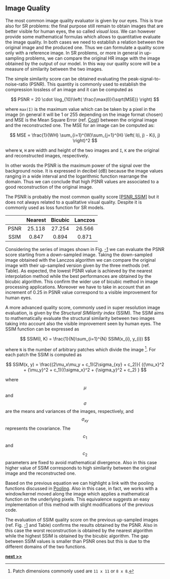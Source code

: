 ## Image Quality

The most common image quality evaluator is given by our eyes.
This is true also for SR problems: the final purpose still remain to obtain images that are better visible for human eyes, the so called *visual loss*.
We can however provide some mathematical formulas which allows to quantitative evaluate the image quality.
In both cases we need to establish a relation between the original image and the produced one.
Thus we can formulate a quality score only with a reference image.
In SR problems, or more in general in up-sampling problems, we can compare the original HR image with the image obtained by the output of our model.
In this way our quality score will be a measure of similarity between the two images.

The simple similarity score can be obtained evaluating the peak-signal-to-noise-ratio (PSNR).
This quantity is commonly used to establish the compression lossless of an image and it can be computed as

$$
PSNR = 20 \cdot \log_{10}\left( \frac{\max(I)}{\sqrt(MSE)} \right)
$$

where `max(I)` is the maximum value which can be taken by a pixel in the image (in general it will be 1 or 255 depending on the image format chosen) and MSE is the Mean Square Error (ref. [Cost](../NeuralNetwork/Cost.md)) between the original image and the reconstructed one.
The MSE for an image can be computed as:

$$
MSE = \frac{1}{WH} \sum_{i=1}^{W}\sum_{j=1}^{H} \left( I(i, j) - K(i, j) \right)^2
$$

where `W`, `H` are width and height of the two images and `I`, `K` are the original and reconstructed images, respectively.

In other words the PSNR is the maximum power of the signal over the background noise.
It is expressed in decibel (dB) because the image values ranging in a wide interval and the logarithmic function rearrange the domain.
Thus we can conclude that high PSNR values are associated to a good reconstruction of the original image.

The PSNR is probably the most common quality score [[PSNR_SSIM](https://ieeexplore.ieee.org/document/5596999)] but it does not always related to a qualitative visual quality.
Despite it is commonly used as loss function for SR models.

|       | Nearest  | Bicubic | Lanczos |
|:-----:|:--------:|:-------:|:-------:|
| PSNR  | 25.118   | 27.254  | 26.566  |
| SSIM  |  0.847   |  0.894  |  0.871  |

Considering the series of images shown in Fig. [-1](../../../../img/up_down_sampling.svg) we can evaluate the PSNR score starting from a down-sampled image.
Taking the down-sampled image obtained with the Lanczos algorithm we can compare the original image with their up-sampled version given by the three methods (ref. Table).
As expected, the lowest PSNR value is achieved by the nearest interpolation method while the best performances are obtained by the bicubic algorithm.
This confirm the wider use of bicubic method in image processing applications.
Moreover we have to take in account that an increment of 0.25 in PSNR value correspond to a visible improvement for human eyes.

A more advanced quality score, commonly used in super resolution image evaluation, is given by the *Structural SIMilarity index* (SSIM).
The SSIM aims to mathematically evaluate the structural similarity between two images taking into account also the visible improvement seen by human eyes.
The SSIM function can be expressed as

$$
SSIM(I, K) = \frac{1}{N}\sum_{i=1}^{N} SSIM(x_{i}, y_{i})
$$

where `N` is the number of arbitrary patches which divide the image [^1].
For each patch the SSIM is computed as

$$
SSIM(x, y) = \frac{(2\mu_x\mu_y + c_1)(2\sigma_{xy} + c_2)}{ ({\mu_x}^2 + {\mu_y}^2 + c_1)({\sigma_x}^2 + {\sigma_y}^2 + c_2) }
$$

where $$\mu$$ and $$\sigma$$ are the means and variances of the images, respectively, and $$\sigma_{xy}$$ represents the covariance.
The $$c_1$$ and $$c_2$$ parameters are fixed to avoid mathematical divergence.
Also in this case higher value of SSIM corresponds to high similarity between the original image and the reconstructed one.

Based on the previous equation we can highlight a link with the pooling functions discussed in [Pooling](../NeuralNetwork/Pooling.md).
Also in this case, in fact, we works with a window/kernel moved along the image which applies a mathematical function on the underlying pixels.
This equivalence suggests an easy implementation of this method with slight modifications of the previous code.

The evaluation of SSIM quality score on the previous up-sampled images (ref. Fig. [-1](../../../../img/up_down_sampling.svg) and Table) confirms the results obtained by the PSNR.
Also in this case the worst reconstruction is obtained by the nearest algorithm while the highest SSIM is obtained by the bicubic algorithm.
The gap between SSIM values is smaller than PSNR ones but this is due to the different domains of the two functions.

[^1]: Patch dimensions commonly used are `11 x 11` or `8 x 8`.

[**next >>**](./WDSR.md)
